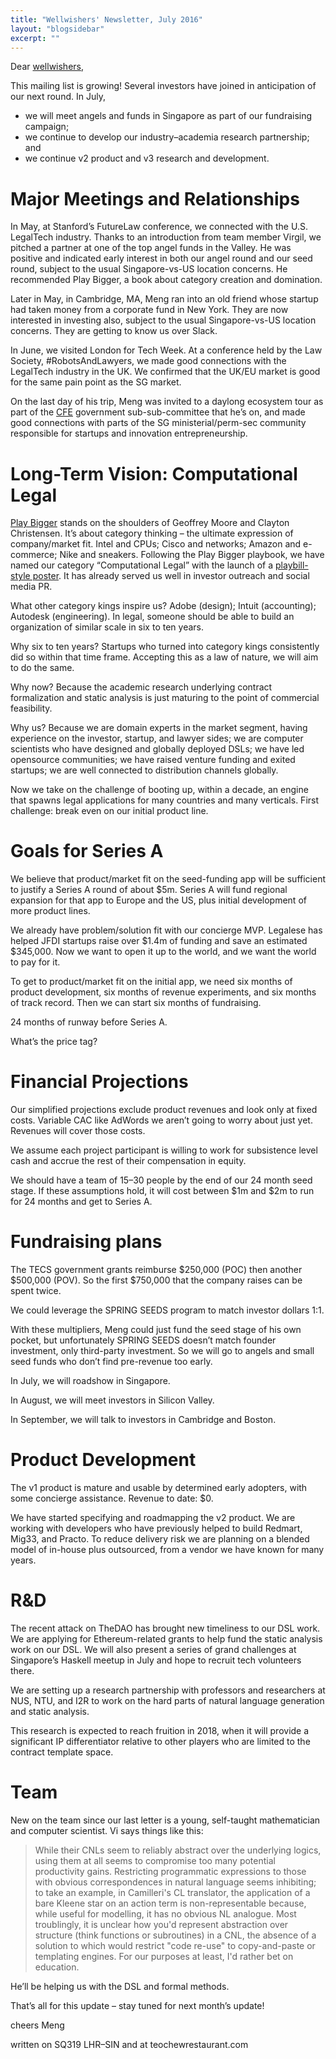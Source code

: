 ```yaml
---
title: "Wellwishers' Newsletter, July 2016"
layout: "blogsidebar"
excerpt: ""
---
```

Dear [wellwishers](http://wellwishers.lists.legalese.com),

This mailing list is growing! Several investors have joined in anticipation of our next round.
In July,
* we will meet angels and funds in Singapore as part of our fundraising campaign;
* we continue to develop our industry–academia research partnership; and
* we continue v2 product and v3 research and development.

# Major Meetings and Relationships

In May, at Stanford’s FutureLaw conference, we connected with the U.S. LegalTech industry. Thanks to an introduction from team member Virgil, we pitched a partner at one of the top angel funds in the Valley. He was positive and indicated early interest in both our angel round and our seed round, subject to the usual Singapore-vs-US location concerns. He recommended Play Bigger, a book about category creation and domination.

Later in May, in Cambridge, MA, Meng ran into an old friend whose startup had taken money from a corporate fund in New York. They are now interested in investing also, subject to the usual Singapore-vs-US location concerns. They are getting to know us over Slack.

In June, we visited London for Tech Week. At a conference held by the Law Society, #RobotsAndLawyers, we made good connections with the LegalTech industry in the UK. We confirmed that the UK/EU market is good for the same pain point as the SG market.

On the last day of his trip, Meng was invited to a daylong ecosystem tour as part of the [CFE](https://www.gov.sg/microsites/future-economy/about-us/about-the-committee-on-the-future-economy) government sub-sub-committee that he’s on, and made good connections with parts of the SG ministerial/perm-sec community responsible for startups and innovation entrepreneurship.



# Long-Term Vision: Computational Legal
[Play Bigger](https://www.amazon.com/Play-Bigger-Dreamers-Innovators-Dominate-ebook/dp/B015MOJ80G) stands on the shoulders of Geoffrey Moore and Clayton Christensen. It’s about category thinking – the ultimate expression of company/market fit. Intel and CPUs; Cisco and networks; Amazon and e-commerce; Nike and sneakers.
Following the Play Bigger playbook, we have named our category “Computational Legal” with the launch of a [playbill-style poster](https://raw.githubusercontent.com/legalese/legalese.com/master/images/pompous%20investor%20notice/know-all-men-by-these-presents-1000.png). It has already served us well in investor outreach and social media PR.

What other category kings inspire us? Adobe (design); Intuit (accounting); Autodesk (engineering). In legal, someone should be able to build an organization of similar scale in six to ten years.

Why six to ten years? Startups who turned into category kings consistently did so within that time frame. Accepting this as a law of nature, we will aim to do the same.

Why now? Because the academic research underlying contract formalization and static analysis is just maturing to the point of commercial feasibility.

Why us? Because we are domain experts in the market segment, having experience on the investor, startup, and lawyer sides; we are computer scientists who have designed and globally deployed DSLs; we have led opensource communities; we have raised venture funding and exited startups; we are well connected to distribution channels globally.

Now we take on the challenge of booting up, within a decade, an engine that spawns legal applications for many countries and many verticals. First challenge: break even on our initial product line.


# Goals for Series A

We believe that product/market fit on the seed-funding app will be sufficient to justify a Series A round of about $5m. Series A will fund regional expansion for that app to Europe and the US, plus initial development of more product lines.

We already have problem/solution fit with our concierge MVP. Legalese has helped JFDI startups raise over $1.4m of funding and save an estimated $345,000. Now we want to open it up to the world, and we want the world to pay for it.

To get to product/market fit on the initial app, we need six months of product development, six months of revenue experiments, and six months of track record. Then we can start six months of fundraising.

24 months of runway before Series A.

What’s the price tag?

# Financial Projections

Our simplified projections exclude product revenues and look only at fixed costs.
Variable CAC like AdWords we aren’t going to worry about just yet. Revenues will cover those costs.

We assume each project participant is willing to work for subsistence level cash and accrue the rest of their compensation in equity.

We should have a team of 15–30 people by the end of our 24 month seed stage.
If these assumptions hold, it will cost between $1m and $2m to run for 24 months and get to Series A.

# Fundraising plans

The TECS government grants reimburse $250,000 (POC) then another $500,000 (POV). So the first $750,000 that the company raises can be spent twice.

We could leverage the SPRING SEEDS program to match investor dollars 1:1.

With these multipliers, Meng could just fund the seed stage of his own pocket, but unfortunately SPRING SEEDS doesn’t match founder investment, only third-party investment. So we will go to angels and small seed funds who don’t find pre-revenue too early.

In July, we will roadshow in Singapore.

In August, we will meet investors in Silicon Valley.

In September, we will talk to investors in Cambridge and Boston.


# Product Development
The v1 product is mature and usable by determined early adopters, with some concierge assistance.
Revenue to date: $0.

We have started specifying and roadmapping the v2 product. We are working with developers who have previously helped to build Redmart, Mig33, and Practo. To reduce delivery risk we are planning on a blended model of in-house plus outsourced, from a vendor we have known for many years.

# R&D
The recent attack on TheDAO has brought new timeliness to our DSL work. We are applying for Ethereum-related grants to help fund the static analysis work on our DSL. We will also present a series of grand challenges at Singapore’s Haskell meetup in July and hope to recruit tech volunteers there.

We are setting up a research partnership with professors and researchers at NUS, NTU, and I2R to work on the hard parts of natural language generation and static analysis.

This research is expected to reach fruition in 2018, when it will provide a significant IP differentiator relative to other players who are limited to the contract template space.

# Team

New on the team since our last letter is a young, self-taught mathematician and computer scientist. Vi says things like this:

> While their CNLs seem to reliably abstract over the underlying logics, using them at all seems to compromise too many potential productivity gains. Restricting programmatic expressions to those with obvious correspondences in natural language seems inhibiting; to take an example, in Camilleri's CL translator, the application of a bare Kleene star on an action term is non-representable because, while useful for modelling, it has no obvious NL analogue. Most troublingly, it is unclear how you'd represent abstraction over structure (think functions or subroutines) in a CNL, the absence of a solution to which would restrict "code re-use" to copy-and-paste or templating engines. For our purposes at least, I'd rather bet on education.


He’ll be helping us with the DSL and formal methods.


That’s all for this update – stay tuned for next month’s update!

cheers
Meng

written on SQ319 LHR–SIN and at teochewrestaurant.com
